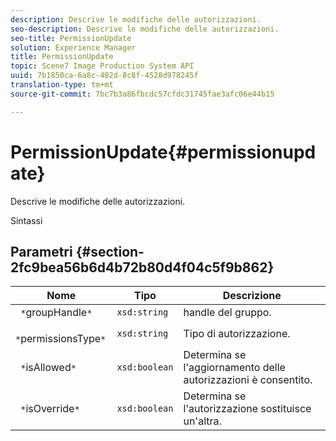 ```yaml
---
description: Descrive le modifiche delle autorizzazioni.
seo-description: Descrive le modifiche delle autorizzazioni.
seo-title: PermissionUpdate
solution: Experience Manager
title: PermissionUpdate
topic: Scene7 Image Production System API
uuid: 7b1850ca-6a8c-402d-8c8f-4528d978245f
translation-type: tm+mt
source-git-commit: 7bc7b3a86fbcdc57cfdc31745fae3afc06e44b15

---
```



# PermissionUpdate{#permissionupdate}

Descrive le modifiche delle autorizzazioni.

Sintassi

## Parametri {#section-2fc9bea56b6d4b72b80d4f04c5f9b862}

| Nome | Tipo | Descrizione |
|---|---|---|
| ` *`groupHandle`*` | `xsd:string` | handle del gruppo. |
| ` *`permissionsType`*` | `xsd:string` | Tipo di autorizzazione. |
| ` *`isAllowed`*` | `xsd:boolean` | Determina se l&#39;aggiornamento delle autorizzazioni è consentito. |
| ` *`isOverride`*` | `xsd:boolean` | Determina se l&#39;autorizzazione sostituisce un&#39;altra. |

